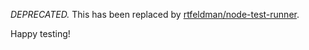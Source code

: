 *DEPRECATED.* This has been replaced by [rtfeldman/node-test-runner](https://github.com/rtfeldman/node-test-runner).

Happy testing!
